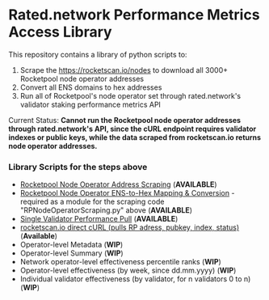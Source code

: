 # Rated.network Performance Metrics Access Library
This repository contains a library of python scripts to:
1) Scrape the https://rocketscan.io/nodes to download all 3000+ Rocketpool node operator addresses
2) Convert all ENS domains to hex addresses
3) Run all of Rocketpool's node operator set through rated.network's validator staking performance metrics API

Current Status: **Cannot run the Rocketpool node operator addresses through rated.network's API, since the cURL endpoint requires validator indexes or public keys, while the data scraped from rocketscan.io returns node operator addresses.**

### Library Scripts for the steps above

- [Rocketpool Node Operator Address Scraping](https://github.com/ArtDemocrat/rated.network_APIlibrary/blob/main/RPNodeOperatorScraping.py) (**AVAILABLE**)
- [Rocketpool Node Operator ENS-to-Hex Mapping & Conversion](https://github.com/ArtDemocrat/rated.network_APIlibrary/blob/main/moralis_ENStoHEX.py) - required as a module for the scraping code "RPNodeOperatorScraping.py" above (**AVAILABLE**)
- [Single Validator Performance Pull](https://github.com/ArtDemocrat/rated.network_APIlibrary/blob/main/SingleValidatorPerformance.py) (**AVAILABLE**)
- [rocketscan.io direct cURL (pulls RP adress, pubkey, index, status)](https://github.com/ArtDemocrat/rated.network_APIlibrary/blob/main/rocketscan_allData) (**Available**)
- Operator-level Metadata (**WIP**)
- Operator-level Summary (**WIP**)
- Network operator-level effectiveness percentile ranks (**WIP**)
- Operator-level effectiveness (by week, since dd.mm.yyyy) (**WIP**)
- Individual validator effectiveness (by validator, for n validators 0 to n) (**WIP**)
